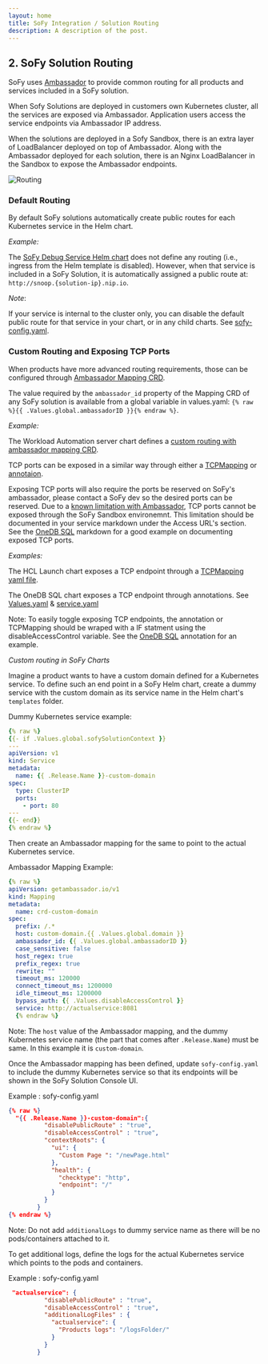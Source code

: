 ```yaml
---
layout: home
title: SoFy Integration / Solution Routing
description: A description of the post.
---
```


## 2. SoFy Solution Routing

SoFy uses [Ambassador](https://www.getambassador.io/) to provide common routing for all products and services included in a SoFy solution.  

When Sofy Solutions are deployed in customers own Kubernetes cluster, all the services are exposed via Ambassador. Application users access the service endpoints via Ambassador IP address.  

When the solutions are deployed in a Sofy Sandbox, there is an extra layer of LoadBalancer deployed on top of Ambassador. Along with the Ambassador deployed for each solution, there is an Nginx LoadBalancer in the Sandbox to expose the Ambassador endpoints.

![Routing](./docs/images/Routing.png?raw=true "Routing in Sofy Solution")

### Default Routing

By default SoFy solutions automatically create public routes for each Kubernetes service in the Helm chart. 

*Example:*

The [SoFy Debug Service Helm chart](https://github01.hclpnp.com/kubernetes/sofy-catalog-content/tree/master/GA/snoop) does not define any routing (i.e., ingress from the Helm template is disabled). However, when that service is included in a SoFy Solution, it is automatically assigned a public route at: `http://snoop.{solution-ip}.nip.io`.

*Note*: 

If your service is internal to the cluster only, you can disable the default public route for that service in your chart, or in any child charts. See [sofy-config.yaml](#4-solution-console-ui-integration).

### Custom Routing and Exposing TCP Ports

When products have more advanced routing requirements, those can be configured through [Ambassador Mapping CRD](https://www.getambassador.io/docs/latest/topics/using/intro-mappings/).

The value required by the `ambassador_id` property of the Mapping CRD of any SoFy solution is available from a global variable in values.yaml: `{% raw %}{{ .Values.global.ambassadorID }}{% endraw %}`.

*Example:*

The Workload Automation server chart defines a [custom routing with ambassador mapping CRD](https://github01.hclpnp.com/kubernetes/sofy-catalog-content/blob/master/BETA/hcl-wa-server-prod/templates/ambassador-mapping.yaml).


TCP ports can be exposed in a similar way through either a [TCPMapping](https://www.getambassador.io/docs/latest/topics/using/tcpmappings/) or [annotaion](https://kubernetes.io/docs/concepts/overview/working-with-objects/annotations/). 

Exposing TCP ports will also require the ports be reserved on SoFy's ambassador, please contact a SoFy dev so the desired ports can be reserved. Due to a [known limitation with Ambassador](https://github.com/datawire/ambassador/issues/1965), TCP ports cannot be exposed through the SoFy Sandbox environemnt. This limitation should be documented in your service markdown under the Access URL's section. See the [OneDB SQL](https://github01.hclpnp.com/Kunj-Patel/sofy-catalog-content/blob/master/GA/onedb-sql/sofy/docs/documentation.md) markdown for a good example on documenting exposed TCP ports. 

*Examples:*

The HCL Launch chart exposes a TCP endpoint through a [TCPMapping yaml file](https://github01.hclpnp.com/Kunj-Patel/sofy-catalog-content/blob/master/GA/hcl-launch-server/templates/ambassador-mapping.yaml).

The OneDB SQL chart exposes a TCP endpoint through annotations. See [Values.yaml](https://github01.hclpnp.com/Kunj-Patel/sofy-catalog-content/blob/master/GA/onedb-sql/values.yaml) & [service.yaml](https://github01.hclpnp.com/Kunj-Patel/sofy-catalog-content/blob/master/GA/onedb-sql/templates/service-sqli.yaml)

Note: To easily toggle exposing TCP endpoints, the annotation or TCPMapping should be wraped with a IF statment using the disableAccessControl variable. See the [OneDB SQL](https://github01.hclpnp.com/Kunj-Patel/sofy-catalog-content/blob/master/GA/onedb-sql/values.yaml) annotation for an example. 


*Custom routing in SoFy Charts*

Imagine a product wants to have a custom domain defined for a Kubernetes service. To define such an end point in a SoFy Helm chart, create a dummy service with the custom domain as its service name in the Helm chart's `templates` folder.

Dummy Kubernetes service example: 

```YAML
{% raw %}
{{- if .Values.global.sofySolutionContext }}
---
apiVersion: v1
kind: Service
metadata:
  name: {{ .Release.Name }}-custom-domain
spec:
  type: ClusterIP
  ports:
    - port: 80
---
{{- end}}
{% endraw %}
```

Then create an Ambassador mapping for the same to point to the actual Kubernetes service.

Ambassador Mapping Example: 

```YAML
{% raw %}
apiVersion: getambassador.io/v1
kind: Mapping
metadata:
  name: crd-custom-domain
spec:  
  prefix: /.*
  host: custom-domain.{{ .Values.global.domain }}
  ambassador_id: {{ .Values.global.ambassadorID }}
  case_sensitive: false
  host_regex: true
  prefix_regex: true
  rewrite: ""
  timeout_ms: 120000
  connect_timeout_ms: 1200000
  idle_timeout_ms: 1200000
  bypass_auth: {{ .Values.disableAccessControl }}
  service: http://actualservice:8081
  {% endraw %}
```

Note: The `host` value of the Ambassador mapping, and the dummy Kubernetes service name (the part that comes after `.Release.Name`) must be same. In this example it is `custom-domain`.

Once the Ambassador mapping has been defined, update `sofy-config.yaml` to include the dummy Kubernetes service so that its endpoints will be shown in the SoFy Solution Console UI.

Example : sofy-config.yaml
```JSON
{% raw %}
  "{{ .Release.Name }}-custom-domain":{
          "disablePublicRoute" : "true",
          "disableAccessControl" : "true",
          "contextRoots": {
            "ui": {
              "Custom Page ": "/newPage.html"
            },
            "health": {
              "checktype": "http",
              "endpoint": "/"
            }
          }
        }
{% endraw %}
```
Note: Do not add `additionalLogs` to dummy service name as there will be no pods/containers attached to it. 

To get additional logs, define the logs for the actual Kubernetes service which points to the pods and containers.

Example : sofy-config.yaml
```JSON
 "actualservice": {
          "disablePublicRoute" : "true",
          "disableAccessControl" : "true",
          "additionalLogFiles" : {
            "actualservice": {
              "Products logs": "/logsFolder/"
            }
          }
        }
```